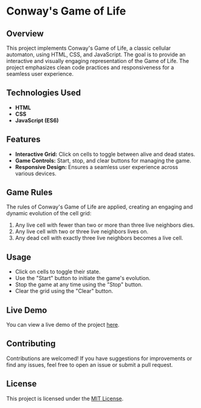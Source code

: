 # Conway's Game of Life

## Overview

This project implements Conway's Game of Life, a classic cellular automaton, using HTML, CSS, and JavaScript. The goal is to provide an interactive and visually engaging representation of the Game of Life. The project emphasizes clean code practices and responsiveness for a seamless user experience.

## Technologies Used

- **HTML**
- **CSS**
- **JavaScript (ES6)**

## Features

- **Interactive Grid:** Click on cells to toggle between alive and dead states.
- **Game Controls:** Start, stop, and clear buttons for managing the game.
- **Responsive Design:** Ensures a seamless user experience across various devices.

## Game Rules

The rules of Conway's Game of Life are applied, creating an engaging and dynamic evolution of the cell grid:

1. Any live cell with fewer than two or more than three live neighbors dies.
2. Any live cell with two or three live neighbors lives on.
3. Any dead cell with exactly three live neighbors becomes a live cell.

## Usage

- Click on cells to toggle their state.
- Use the "Start" button to initiate the game's evolution.
- Stop the game at any time using the "Stop" button.
- Clear the grid using the "Clear" button.

## Live Demo

You can view a live demo of the project [here](https://extf8.github.io/lifeInTheGame/).

## Contributing

Contributions are welcomed! If you have suggestions for improvements or find any issues, feel free to open an issue or submit a pull request.

## License

This project is licensed under the [MIT License](LICENSE).